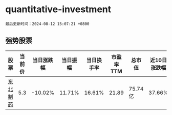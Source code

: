 # quantitative-investment

`最后更新时间：2024-08-12 15:07:21 +0800`

## 强势股票

|股票|当前价|当日涨跌幅|当日振幅|当日换手率|市盈率TTM|总市值|近10日涨跌幅|
|----|----|----|----|----|----|----|----|
|[东北制药](https://xueqiu.com/S/SZ000597)|5.3|-10.02%|11.71%|16.61%|21.89|75.74亿|37.66%|
